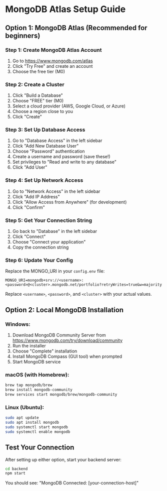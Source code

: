 # MongoDB Atlas Setup Guide

## Option 1: MongoDB Atlas (Recommended for beginners)

### Step 1: Create MongoDB Atlas Account

1. Go to https://www.mongodb.com/atlas
2. Click "Try Free" and create an account
3. Choose the free tier (M0)

### Step 2: Create a Cluster

1. Click "Build a Database"
2. Choose "FREE" tier (M0)
3. Select a cloud provider (AWS, Google Cloud, or Azure)
4. Choose a region close to you
5. Click "Create"

### Step 3: Set Up Database Access

1. Go to "Database Access" in the left sidebar
2. Click "Add New Database User"
3. Choose "Password" authentication
4. Create a username and password (save these!)
5. Set privileges to "Read and write to any database"
6. Click "Add User"

### Step 4: Set Up Network Access

1. Go to "Network Access" in the left sidebar
2. Click "Add IP Address"
3. Click "Allow Access from Anywhere" (for development)
4. Click "Confirm"

### Step 5: Get Your Connection String

1. Go back to "Database" in the left sidebar
2. Click "Connect"
3. Choose "Connect your application"
4. Copy the connection string

### Step 6: Update Your Config

Replace the MONGO_URI in your `config.env` file:

```
MONGO_URI=mongodb+srv://<username>:<password>@<cluster>.mongodb.net/portfolio?retryWrites=true&w=majority
```

Replace `<username>`, `<password>`, and `<cluster>` with your actual values.

## Option 2: Local MongoDB Installation

### Windows:

1. Download MongoDB Community Server from https://www.mongodb.com/try/download/community
2. Run the installer
3. Choose "Complete" installation
4. Install MongoDB Compass (GUI tool) when prompted
5. Start MongoDB service

### macOS (with Homebrew):

```bash
brew tap mongodb/brew
brew install mongodb-community
brew services start mongodb/brew/mongodb-community
```

### Linux (Ubuntu):

```bash
sudo apt update
sudo apt install mongodb
sudo systemctl start mongodb
sudo systemctl enable mongodb
```

## Test Your Connection

After setting up either option, start your backend server:

```bash
cd backend
npm start
```

You should see: "MongoDB Connected: [your-connection-host]"
